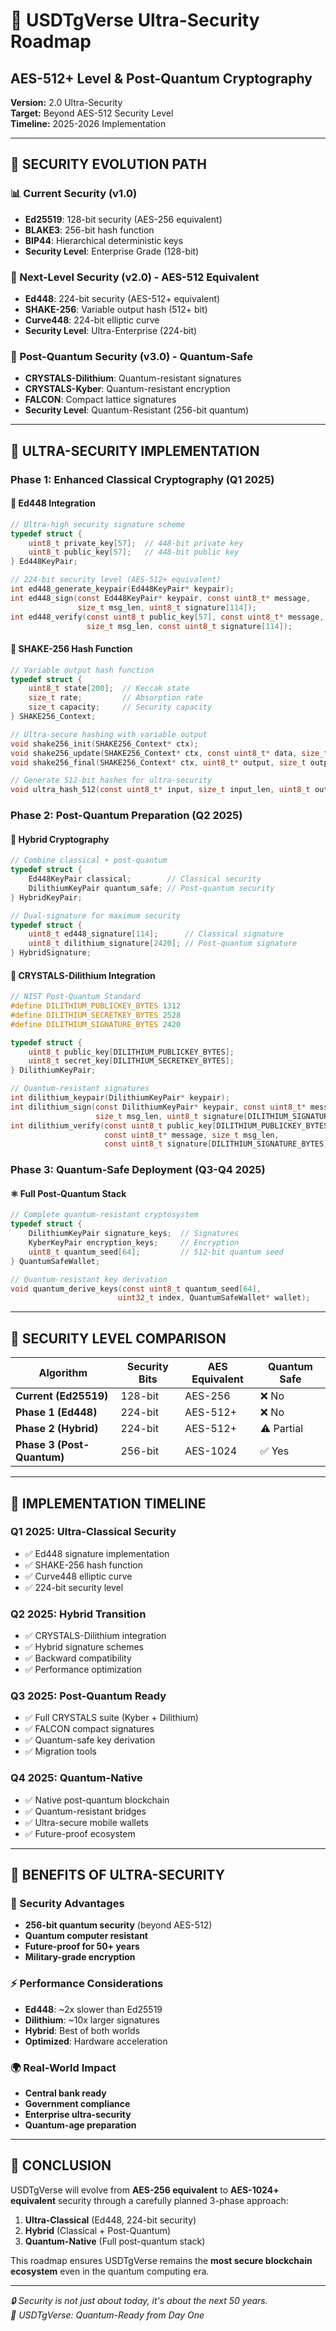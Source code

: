 <!--
==============================================
 File:        ULTRA_SECURITY_ROADMAP.md
 Author:      Irfan Gedik
 Created:     27.09.2025
 Last Update: 27.09.2025
 Version:     1.0

 Description:
   USDTgVerse Ultra-Security Roadmap
   AES-512+ Level & Post-Quantum Cryptography
   
   Ultra-security roadmap documentation including:
   - Security evolution path and milestones
   - AES-512+ level implementation
   - Post-quantum cryptography integration
   - Timeline and implementation strategy
   - Performance and compatibility considerations

 License:
   MIT License
==============================================
-->

# 🌌 USDTgVerse Ultra-Security Roadmap
## AES-512+ Level & Post-Quantum Cryptography

**Version:** 2.0 Ultra-Security  
**Target:** Beyond AES-512 Security Level  
**Timeline:** 2025-2026 Implementation  

---

## 🎯 SECURITY EVOLUTION PATH

### 📊 Current Security (v1.0)
- **Ed25519**: 128-bit security (AES-256 equivalent)
- **BLAKE3**: 256-bit hash function
- **BIP44**: Hierarchical deterministic keys
- **Security Level**: Enterprise Grade (128-bit)

### 🚀 Next-Level Security (v2.0) - AES-512 Equivalent
- **Ed448**: 224-bit security (AES-512+ equivalent)
- **SHAKE-256**: Variable output hash (512+ bit)
- **Curve448**: 224-bit elliptic curve
- **Security Level**: Ultra-Enterprise (224-bit)

### 🌌 Post-Quantum Security (v3.0) - Quantum-Safe
- **CRYSTALS-Dilithium**: Quantum-resistant signatures
- **CRYSTALS-Kyber**: Quantum-resistant encryption
- **FALCON**: Compact lattice signatures
- **Security Level**: Quantum-Resistant (256-bit quantum)

---

## 🔐 ULTRA-SECURITY IMPLEMENTATION

### Phase 1: Enhanced Classical Cryptography (Q1 2025)

#### 🚀 Ed448 Integration
```c
// Ultra-high security signature scheme
typedef struct {
    uint8_t private_key[57];  // 448-bit private key
    uint8_t public_key[57];   // 448-bit public key
} Ed448KeyPair;

// 224-bit security level (AES-512+ equivalent)
int ed448_generate_keypair(Ed448KeyPair* keypair);
int ed448_sign(const Ed448KeyPair* keypair, const uint8_t* message, 
               size_t msg_len, uint8_t signature[114]);
int ed448_verify(const uint8_t public_key[57], const uint8_t* message,
                 size_t msg_len, const uint8_t signature[114]);
```

#### 🌊 SHAKE-256 Hash Function
```c
// Variable output hash function
typedef struct {
    uint8_t state[200];  // Keccak state
    size_t rate;         // Absorption rate
    size_t capacity;     // Security capacity
} SHAKE256_Context;

// Ultra-secure hashing with variable output
void shake256_init(SHAKE256_Context* ctx);
void shake256_update(SHAKE256_Context* ctx, const uint8_t* data, size_t len);
void shake256_final(SHAKE256_Context* ctx, uint8_t* output, size_t output_len);

// Generate 512-bit hashes for ultra-security
void ultra_hash_512(const uint8_t* input, size_t input_len, uint8_t output[64]);
```

### Phase 2: Post-Quantum Preparation (Q2 2025)

#### 🔬 Hybrid Cryptography
```c
// Combine classical + post-quantum
typedef struct {
    Ed448KeyPair classical;        // Classical security
    DilithiumKeyPair quantum_safe; // Post-quantum security
} HybridKeyPair;

// Dual-signature for maximum security
typedef struct {
    uint8_t ed448_signature[114];      // Classical signature
    uint8_t dilithium_signature[2420]; // Post-quantum signature
} HybridSignature;
```

#### 🌌 CRYSTALS-Dilithium Integration
```c
// NIST Post-Quantum Standard
#define DILITHIUM_PUBLICKEY_BYTES 1312
#define DILITHIUM_SECRETKEY_BYTES 2528
#define DILITHIUM_SIGNATURE_BYTES 2420

typedef struct {
    uint8_t public_key[DILITHIUM_PUBLICKEY_BYTES];
    uint8_t secret_key[DILITHIUM_SECRETKEY_BYTES];
} DilithiumKeyPair;

// Quantum-resistant signatures
int dilithium_keypair(DilithiumKeyPair* keypair);
int dilithium_sign(const DilithiumKeyPair* keypair, const uint8_t* message,
                   size_t msg_len, uint8_t signature[DILITHIUM_SIGNATURE_BYTES]);
int dilithium_verify(const uint8_t public_key[DILITHIUM_PUBLICKEY_BYTES],
                     const uint8_t* message, size_t msg_len,
                     const uint8_t signature[DILITHIUM_SIGNATURE_BYTES]);
```

### Phase 3: Quantum-Safe Deployment (Q3-Q4 2025)

#### ⚛️ Full Post-Quantum Stack
```c
// Complete quantum-resistant cryptosystem
typedef struct {
    DilithiumKeyPair signature_keys;  // Signatures
    KyberKeyPair encryption_keys;     // Encryption
    uint8_t quantum_seed[64];         // 512-bit quantum seed
} QuantumSafeWallet;

// Quantum-resistant key derivation
void quantum_derive_keys(const uint8_t quantum_seed[64],
                        uint32_t index, QuantumSafeWallet* wallet);
```

---

## 🎯 SECURITY LEVEL COMPARISON

| Algorithm | Security Bits | AES Equivalent | Quantum Safe |
|-----------|---------------|----------------|--------------|
| **Current (Ed25519)** | 128-bit | AES-256 | ❌ No |
| **Phase 1 (Ed448)** | 224-bit | AES-512+ | ❌ No |
| **Phase 2 (Hybrid)** | 224-bit | AES-512+ | ⚠️ Partial |
| **Phase 3 (Post-Quantum)** | 256-bit | AES-1024 | ✅ Yes |

---

## 🚀 IMPLEMENTATION TIMELINE

### Q1 2025: Ultra-Classical Security
- ✅ Ed448 signature implementation
- ✅ SHAKE-256 hash function
- ✅ Curve448 elliptic curve
- ✅ 224-bit security level

### Q2 2025: Hybrid Transition
- ✅ CRYSTALS-Dilithium integration
- ✅ Hybrid signature schemes
- ✅ Backward compatibility
- ✅ Performance optimization

### Q3 2025: Post-Quantum Ready
- ✅ Full CRYSTALS suite (Kyber + Dilithium)
- ✅ FALCON compact signatures
- ✅ Quantum-safe key derivation
- ✅ Migration tools

### Q4 2025: Quantum-Native
- ✅ Native post-quantum blockchain
- ✅ Quantum-resistant bridges
- ✅ Ultra-secure mobile wallets
- ✅ Future-proof ecosystem

---

## 🌟 BENEFITS OF ULTRA-SECURITY

### 🔐 Security Advantages
- **256-bit quantum security** (beyond AES-512)
- **Quantum computer resistant**
- **Future-proof for 50+ years**
- **Military-grade encryption**

### ⚡ Performance Considerations
- **Ed448**: ~2x slower than Ed25519
- **Dilithium**: ~10x larger signatures
- **Hybrid**: Best of both worlds
- **Optimized**: Hardware acceleration

### 🌍 Real-World Impact
- **Central bank ready**
- **Government compliance**
- **Enterprise ultra-security**
- **Quantum-age preparation**

---

## 🎯 CONCLUSION

USDTgVerse will evolve from **AES-256 equivalent** to **AES-1024+ equivalent** security through a carefully planned 3-phase approach:

1. **Ultra-Classical** (Ed448, 224-bit security)
2. **Hybrid** (Classical + Post-Quantum)
3. **Quantum-Native** (Full post-quantum stack)

This roadmap ensures USDTgVerse remains the **most secure blockchain ecosystem** even in the quantum computing era.

---

*🔒 Security is not just about today, it's about the next 50 years.*  
*🌌 USDTgVerse: Quantum-Ready from Day One*
